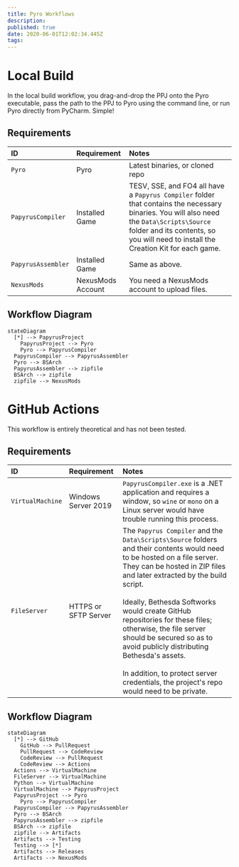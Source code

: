 ```yaml
---
title: Pyro Workflows
description: 
published: true
date: 2020-06-01T12:02:34.445Z
tags: 
---
```


# Local Build

In the local build workflow, you drag-and-drop the PPJ onto the Pyro executable, pass the path to the PPJ to Pyro using the command line, or run Pyro directly from PyCharm. Simple!

## Requirements

ID | Requirement | Notes
:--- | :--- | :--- 
`Pyro` | Pyro | Latest binaries, or cloned repo
`PapyrusCompiler` | Installed Game | TESV, SSE, and FO4 all have a `Papyrus Compiler` folder that contains the necessary binaries. You will also need the `Data\Scripts\Source` folder and its contents, so you will need to install the Creation Kit for each game.
`PapyrusAssembler` | Installed Game | Same as above.
`NexusMods` | NexusMods Account | You need a NexusMods account to upload files.

## Workflow Diagram

```mermaid
stateDiagram
  [*] --> PapyrusProject
	PapyrusProject --> Pyro
	Pyro --> PapyrusCompiler
  PapyrusCompiler --> PapyrusAssembler
  Pyro --> BSArch
  PapyrusAssembler --> zipfile
  BSArch --> zipfile
  zipfile --> NexusMods
```

# GitHub Actions

This workflow is entirely theoretical and has not been tested.

## Requirements

ID | Requirement | Notes
:--- | :--- | :--- 
`VirtualMachine` | Windows Server 2019 | `PapyrusCompiler.exe` is a .NET application and requires a window, so `wine` or `mono` on a Linux server would have trouble running this process.
`FileServer` | HTTPS or SFTP Server | The `Papyrus Compiler` and the `Data\Scripts\Source` folders and their contents would need to be hosted on a file server. They can be hosted in ZIP files and later extracted by the build script.<br><br>Ideally, Bethesda Softworks would create GitHub repositories for these files; otherwise, the file server should be secured so as to avoid publicly distributing Bethesda's assets.<br><br>In addition, to protect server credentials, the project's repo would need to be private.

## Workflow Diagram 

```mermaid
stateDiagram
  [*] --> GitHub
	GitHub --> PullRequest
	PullRequest --> CodeReview
	CodeReview --> PullRequest
	CodeReview --> Actions
  Actions --> VirtualMachine
  FileServer --> VirtualMachine
  Python --> VirtualMachine
  VirtualMachine --> PapyrusProject
  PapyrusProject --> Pyro
	Pyro --> PapyrusCompiler
  PapyrusCompiler --> PapyrusAssembler
  Pyro --> BSArch
  PapyrusAssembler --> zipfile
  BSArch --> zipfile
  zipfile --> Artifacts
  Artifacts --> Testing
  Testing --> [*]
  Artifacts --> Releases
  Artifacts --> NexusMods
```